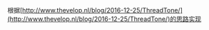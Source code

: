 根据[http://www.thevelop.nl/blog/2016-12-25/ThreadTone/](http://www.thevelop.nl/blog/2016-12-25/ThreadTone/)的思路实现

